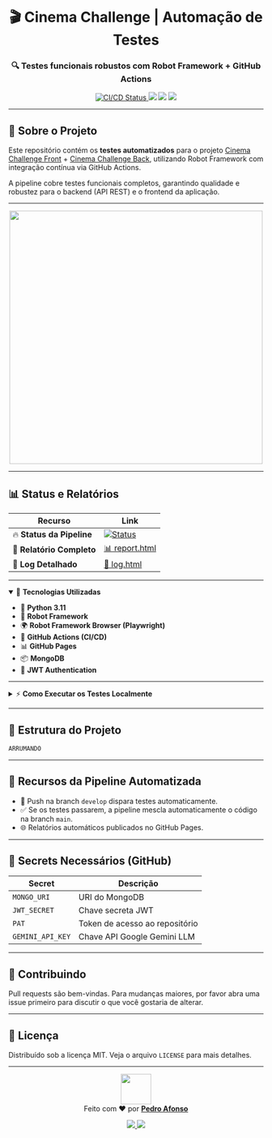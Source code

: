 <p align="center">
  <h1 align="center">🎬 Cinema Challenge | Automação de Testes</h1>
  <h3 align="center">🔍 Testes funcionais robustos com Robot Framework + GitHub Actions</h3>
</p>

<p align="center">
  <a href="https://github.com/PeeeDrummm/cinema-challenge-tests/actions/workflows/ci-cd-pipeline.yml">
    <img src="https://img.shields.io/github/actions/workflow/status/PeeeDrummm/cinema-challenge-tests/ci-cd-pipeline.yml?branch=develop&style=for-the-badge&logo=github-actions&logoColor=white&label=CI/CD%20Pipeline" alt="CI/CD Status" />
  </a>
  <img src="https://img.shields.io/badge/Robot%20Framework-333333?style=for-the-badge&logo=robotframework&logoColor=white" />
  <img src="https://img.shields.io/badge/Playwright-45ba4b?style=for-the-badge&logo=playwright&logoColor=white" />
  <img src="https://img.shields.io/badge/python-3.11-3776AB?style=for-the-badge&logo=python&logoColor=white" />
</p>

---

## 🚀 Sobre o Projeto

Este repositório contém os **testes automatizados** para o projeto [Cinema Challenge Front](https://github.com/juniorschmitz/cinema-challenge-front) + [Cinema Challenge Back](https://github.com/juniorschmitz/cinema-challenge-back), utilizando Robot Framework com integração contínua via GitHub Actions.  

A pipeline cobre testes funcionais completos, garantindo qualidade e robustez para o backend (API REST) e o frontend da aplicação.

---

<p align="center">
  <img src="https://media4.giphy.com/media/v1.Y2lkPTc5MGI3NjExeDE5b2xhOHo4Znc1d3BtOW54dm0xajYxamdqZmVlb3l5bGp1aG1nNiZlcD12MV9pbnRlcm5hbF9naWZfYnlfaWQmY3Q9Zw/gG6OcTSRWaSis/giphy.gif" width="500" />
</p>

---

## 📊 Status e Relatórios

| Recurso | Link |
|---------|------|
| 🔥 **Status da Pipeline** | [![Status](https://img.shields.io/github/actions/workflow/status/PeeeDrummm/cinema-challenge-tests/ci-cd-pipeline.yml?branch=develop&logo=github)](https://github.com/PeeeDrummm/cinema-challenge-tests/actions/workflows/ci-cd-pipeline.yml) |
| 📑 **Relatório Completo** | [📊 report.html](https://peeedrummm.github.io/cinema-challenge-tests/report.html) |
| 📝 **Log Detalhado** | [📄 log.html](https://peeedrummm.github.io/cinema-challenge-tests/log.html) |

---

<details open>
  <summary>🔨 <strong>Tecnologias Utilizadas</strong></summary>

  - 🐍 **Python 3.11**
  - 🤖 **Robot Framework**
  - 🌍 **Robot Framework Browser (Playwright)**
  - 🚀 **GitHub Actions (CI/CD)**
  - 📊 **GitHub Pages**
  - 📦 **MongoDB**
  - 🔑 **JWT Authentication**
</details>

---

<details>
  <summary>⚡ <strong>Como Executar os Testes Localmente</strong></summary>

```bash
# Clone o repositório
git clone https://github.com/PeeeDrummm/cinema-challenge-tests.git
cd cinema-automation

# Ambiente virtual
python -m venv .venv
source .venv/bin/activate  # Linux/Mac
.venv\Scripts\activate     # Windows

# Dependências
pip install -r requirements.txt
rfbrowser init

# Executar testes
robot --outputdir logs tests/
```

</details>

---

## 🧩 Estrutura do Projeto

```bash
ARRUMANDO
```

---

## 🌟 Recursos da Pipeline Automatizada

- 🔄 Push na branch `develop` dispara testes automaticamente.
- ✅ Se os testes passarem, a pipeline mescla automaticamente o código na branch `main`.
- 🌐 Relatórios automáticos publicados no GitHub Pages.

---

## 🔐 Secrets Necessários (GitHub)

| Secret | Descrição |
|--------|-----------|
| `MONGO_URI` | URI do MongoDB |
| `JWT_SECRET` | Chave secreta JWT |
| `PAT` | Token de acesso ao repositório |
| `GEMINI_API_KEY` | Chave API Google Gemini LLM |

---

## 🤝 Contribuindo

Pull requests são bem-vindas. Para mudanças maiores, por favor abra uma issue primeiro para discutir o que você gostaria de alterar.

---

## 📄 Licença

Distribuído sob a licença MIT. Veja o arquivo `LICENSE` para mais detalhes.

---

<p align="center">
  <img src="https://media.giphy.com/media/ZVik7pBtu9dNS/giphy.gif" width="60"/><br>
  Feito com ❤️ por <b><a href="https://github.com/PeeeDrummm">Pedro Afonso</a></b>
</p>

<p align="center">
  <a href="https://www.linkedin.com/in/pedro-afonso-a-silva/">
    <img src="https://img.shields.io/badge/LinkedIn-0077B5?style=for-the-badge&logo=linkedin&logoColor=white" />
  </a>
  <a href="https://github.com/PeeeDrummm">
    <img src="https://img.shields.io/badge/GitHub-181717?style=for-the-badge&logo=github&logoColor=white" />
  </a>
</p>
